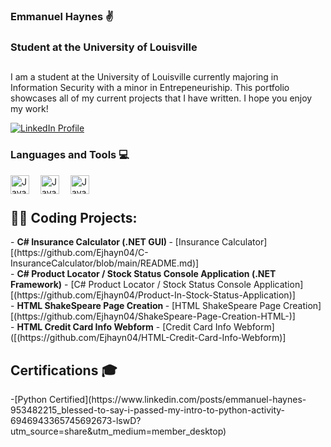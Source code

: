 ### Emmanuel Haynes ✌️
### Student at the University of Louisville

##

I am a student at the University of Louisville currently majoring in Information Security with a minor in Entrepeneuriship. This portfolio showcases all of my current projects that I have written. I hope you enjoy my work!

<p align="left">
  <a href="https://www.linkedin.com/in/emmanuel-haynes-953482215?lipi=urn%3Ali%3Apage%3Ad_flagship3_profile_view_base_contact_details%3Bkuc8APqgQhmSytvfqYt59w%3D%3D">
<img alt="LinkedIn Profile" title= "LinkedIn" src="https://custom-icon-badges.demolab.com/badge/LinkedIN-My%20Profile-blue"/<></a>

### Languages and Tools 💻 
  
 <img align="left" alt="Java" width="30px"  style="padding-right:15px;" src= "https://cdn.jsdelivr.net/gh/devicons/devicon/icons/python/python-original-wordmark.svg" />
  <img align="left" alt="Java" width="30px"  style="padding-right:15px;" src= 
   "https://cdn.jsdelivr.net/gh/devicons/devicon/icons/java/java-original-wordmark.svg" />
    <img align="left" alt="Java" width="30px"  style="padding-right:15px;" src= 
  "https://cdn.jsdelivr.net/gh/devicons/devicon/icons/visualstudio/visualstudio-plain.svg" />
  <br/>
  
  #
  <h2>👨‍💻 Coding Projects:</h2>
- <b>C# Insurance Calculator (.NET GUI) </b>
  - [Insurance Calculator][(https://github.com/Ejhayn04/C-InsuranceCalculator/blob/main/README.md)]
  <br/>
- <b>C# Product Locator / Stock Status Console Application (.NET Framework)</b>
  - [C# Product Locator / Stock Status Console Application][(https://github.com/Ejhayn04/Product-In-Stock-Status-Application)]</b></i>
    <br/>
- <b>HTML ShakeSpeare Page Creation  </b>
  - [HTML ShakeSpeare Page Creation][(https://github.com/Ejhayn04/ShakeSpeare-Page-Creation-HTML-)]
  <br/>
- <b>HTML Credit Card Info Webform</b>
  - [Credit Card Info Webform]([(https://github.com/Ejhayn04/HTML-Credit-Card-Info-Webform)]
<h2> Certifications 🎓 </h2>
-[Python Certified](https://www.linkedin.com/posts/emmanuel-haynes-953482215_blessed-to-say-i-passed-my-intro-to-python-activity-6946943365745692673-lswD?utm_source=share&utm_medium=member_desktop)
       
  <!--
**Ejhayn04/Ejhayn04** is a ✨ _special_ ✨ repository because its `README.md` (this file) appears on your GitHub profile.

Here are some ideas to get you started:

- 🔭 I’m currently working on ...
- 🌱 I’m currently learning ...
- 👯 I’m looking to collaborate on ...
- 🤔 I’m looking for help with ...
- 💬 Ask me about ...
- 📫 How to reach me: ...
- 😄 Pronouns: ...
- ⚡ Fun fact: ...
-->
